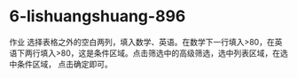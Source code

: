 # 6-lishuangshuang-896
作业
选择表格之外的空白两列，填入数学、英语。在数学下一行填入>80，在英语下两行填入>80，这是条件区域。点击筛选中的高级筛选，选中列表区域，在选中条件区域， 点击确定即可。
